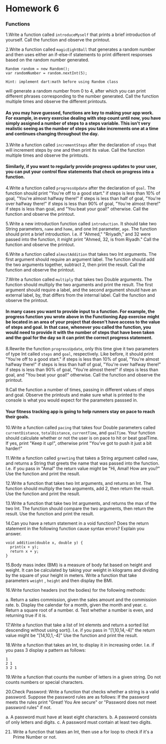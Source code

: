 # Homework 6

### Functions

1.Write a function called `introduceMyself` that prints a brief introduction of yourself. Call the function and observe the printout.

2.Write a function called `magicEightBall` that generates a random number and then uses either an if-else-if statements to print different responses based on the random number generated.
```
Random random = new Random();
var randomNumber = random.nextInt(5);
``` 
`Hint: implement dart:math before using Random class`

will generate a random number from 0 to 4, after which you can print different phrases corresponding to the number generated. Call the function multiple times and observe the different printouts.

#### As you may have guessed, functions are key to making your app work. For example, in every exercise dealing with step count until now, you have simply assigned a number of steps to a steps variable. This isn't very realistic seeing as the number of steps you take increments one at a time and continues changing throughout the day.

3.Write a function called `incrementSteps` after the declaration of `steps` that will increment steps by one and then print its value. Call the function multiple times and observe the printouts.

#### Similarly, if you want to regularly provide progress updates to your user, you can put your control flow statements that check on progress into a function. 

4.Write a function called `progressUpdate` after the declaration of `goal`. The function should print "You're off to a good start." if steps is less than 10% of goal, "You're almost halfway there!" if steps is less than half of goal, "You're over halfway there!" if steps is less than 90% of goal, "You're almost there!" if steps is less than goal, and "You beat your goal!" otherwise. Call the function and observe the printout.

5.Write a new introduction function called `introduction`. It should take two String parameters, `name` and `home`, and one Int parameter, `age`. The function should print a brief introduction. I.e. if "Ahmed," "Rriyadh," and 32 were passed into the function, it might print "Ahmed, 32, is from Riyadh." Call the function and observe the printout.

6.Write a function called `almostAddition` that takes two Int arguments. The first argument should require an argument label. The function should add the two arguments together, subtract 2, then print the result. Call the function and observe the printout.

7.Write a function called `multiply` that takes two Double arguments. The function should multiply the two arguments and print the result. The first argument should require a label, and the second argument should have an external label, by, that differs from the internal label. Call the function and observe the printout.

#### In many cases you want to provide input to a function. For example, the progress function you wrote above in the Functioning App exercise might be located in an area of your project that doesn't have access to the value of steps and goal. In that case, whenever you called the function, you would need to provide it with the number of steps that have been taken and the goal for the day so it can print the correct progress statement.

8.Rewrite the function `progressUpdate`, only this time give it two parameters of type Int called `steps` and `goal`, respectively. Like before, it should print "You're off to a good start." if steps is less than 10% of goal, "You're almost halfway there!" if steps is less than half of goal, "You're over halfway there!" if steps is less than 90% of goal, "You're almost there!" if steps is less than goal, and "You beat your goal!" otherwise. Call the function and observe the printout.

9.Call the function a number of times, passing in different values of steps and goal. Observe the printouts and make sure what is printed to the console is what you would expect for the parameters passsed in.

#### Your fitness tracking app is going to help runners stay on pace to reach their goals. 

10.Write a function called `pacing` that takes four Double parameters called `currentDistance`, `totalDistance`, `currentTime`, and `goalTime`. Your function should calculate whether or not the user is on pace to hit or beat goalTime. If yes, print "Keep it up!", otherwise print "You've got to push it just a bit harder!"

11.Write a function called `greeting` that takes a String argument called `name`, and returns a String that greets the name that was passed into the function. I.e. if you pass in "Amal" the return value might be "Hi, Amal! How are you?" Use the function and print the result.

12.Write a function that takes two Int arguments, and returns an Int. The function should multiply the two arguments, add 2, then return the result. Use the function and print the result.

13.Write a function that take two Int arguments, and returns the max of the two Int. The function should compare the two arguments, then return the result. Use the function and print the result.

14.Can you have a return statement in a void function? Does the return statement in the following function cause syntax errors? Explain you answer.

```
void addition(double x, double y) {   
  print(x + y);
  return x + y;
}
```

15.Body mass index (BMI) is a measure of body fat based on height and weight. It can be calculated by taking your weight in kilograms and dividing by the square of your height in meters. Write a function that take 
parameters `weight` , `height` and then display the BMI.

16.Write function headers (not the bodies) for the following methods:

a. Return a sales commission, given the sales amount and the commission rate.
b. Display the calendar for a month, given the month and year.
c. Return a square root of a number.
d. Test whether a number is even, and returning true if it is.

17.Write a function that take a list of Int elemnts and return a sorted list descending without using sort().  I.e. if you pass in "[1,10,14,-4]" the return value might be "[14,10,1,-4]" Use the function and print the result.

18.Write a function that takes an Int, to display it in increasing order.
 I.e. if you pass 3 display a pattern as follows:
 
```
1
2 1 
3 2 1 
```

19.Write a function that counts the number of letters in a given string. Do not counts numbers or special characters.

20.Check Password: Write a function that checks whether a string is a valid password. Suppose the password rules are as follows:
If the password meets the rules print "Great! You Are secure" or "Password does not meet password rules" if not.

a. A password must have at least eight characters.
b. A password consists of only letters and digits.
c. A password must contain at least two digits.

21. Write a function that takes an Int, then use a for loop to check if it's a Prime Number or not.





